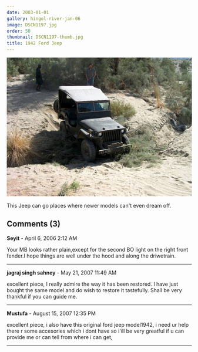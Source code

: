 ```yaml
---
date: 2003-01-01
gallery: hingol-river-jan-06
image: DSCN1197.jpg
order: 50
thumbnail: DSCN1197-thumb.jpg
title: 1942 Ford Jeep
---
```


![1942 Ford Jeep](./DSCN1197.jpg)

This Jeep can go places where newer models can't even dream off.

<div id="comments">

## Comments (3)

**Seyit** - April  6, 2006  2:12 AM

Your MB looks rather plain,except for the second BO light on the right front fender.I hope things are well under the hood and along the driwetrain.

---

**jagraj singh sahney** - May 21, 2007 11:49 AM

excellent piece, I really admire the way it has been restored. I have just bought the same model and do wish to restore it tastefully. Shall be very thankful if you can guide me.

---

**Mustufa** - August 15, 2007 12:35 PM

excellent piece, i also have this original ford jeep model1942, i need ur help there r some accesories which i dont have so i'ill be very greatful if u can provide me or can tell from where i can get,

---

</div>